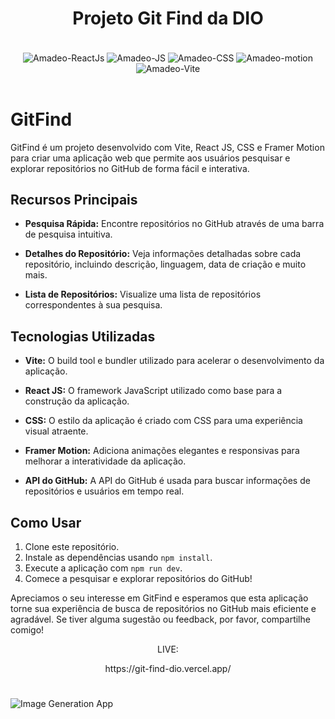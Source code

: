 ##

<h1 align="center">Projeto Git Find da DIO</h1>

</br>

<div style="display: inline_block" align="center">
     <img align="center" alt="Amadeo-ReactJs" src="https://img.shields.io/badge/React-20232A?style=for-the-badge&logo=react&logoColor=61DAFB">
     <img align="center" alt="Amadeo-JS" src="https://img.shields.io/badge/JavaScript-323330?style=for-the-badge&logo=javascript&logoColor=F7DF1E">
     <img align="center" alt="Amadeo-CSS" src="https://img.shields.io/badge/CSS3-1572B6?style=for-the-badge&logo=css3&logoColor=white">
     <img align="center" alt="Amadeo-motion" src="https://img.shields.io/badge/Framer-black?style=for-the-badge&logo=framer&logoColor=blue">
     <img align="center" alt="Amadeo-Vite" src="https://img.shields.io/badge/vite-20232A?style=for-the-badge&logo=vite&logoColor">
  </div>
  </br>

# GitFind

GitFind é um projeto desenvolvido com Vite, React JS, CSS e Framer Motion para criar uma aplicação web que permite aos usuários pesquisar e explorar repositórios no GitHub de forma fácil e interativa.

## Recursos Principais

- **Pesquisa Rápida:** Encontre repositórios no GitHub através de uma barra de pesquisa intuitiva.

- **Detalhes do Repositório:** Veja informações detalhadas sobre cada repositório, incluindo descrição, linguagem, data de criação e muito mais.

- **Lista de Repositórios:** Visualize uma lista de repositórios correspondentes à sua pesquisa.

## Tecnologias Utilizadas

- **Vite:** O build tool e bundler utilizado para acelerar o desenvolvimento da aplicação.

- **React JS:** O framework JavaScript utilizado como base para a construção da aplicação.

- **CSS:** O estilo da aplicação é criado com CSS para uma experiência visual atraente.

- **Framer Motion:** Adiciona animações elegantes e responsivas para melhorar a interatividade da aplicação.

- **API do GitHub:** A API do GitHub é usada para buscar informações de repositórios e usuários em tempo real.

## Como Usar

1. Clone este repositório.
2. Instale as dependências usando `npm install`.
3. Execute a aplicação com `npm run dev`.
4. Comece a pesquisar e explorar repositórios do GitHub!

Apreciamos o seu interesse em GitFind e esperamos que esta aplicação torne sua experiência de busca de repositórios no GitHub mais eficiente e agradável. Se tiver alguma sugestão ou feedback, por favor, compartilhe comigo!

 <div align="center">
 <p align="center">LIVE:</p>
  https://git-find-dio.vercel.app/
 </div>

#

![Image Generation App](https://github.com/Amadeo-Frontend/images_sites/blob/main/gitfind.png)
